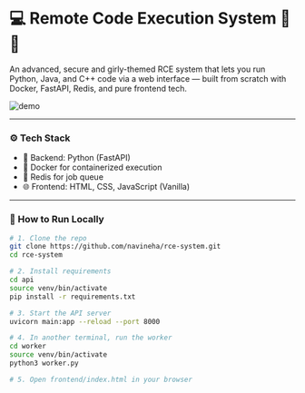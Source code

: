 # 💻 Remote Code Execution System 🧠✨
An advanced, secure and girly-themed RCE system that lets you run Python, Java, and C++ code via a web interface — built from scratch with Docker, FastAPI, Redis, and pure frontend tech.

![demo](https://user-images.githubusercontent.com/your-image-link.gif)

---

### ⚙️ Tech Stack

- 🐍 Backend: Python (FastAPI)
- 🐳 Docker for containerized execution
- 🧠 Redis for job queue
- 🌐 Frontend: HTML, CSS, JavaScript (Vanilla)


---

### 🚀 How to Run Locally

```bash
# 1. Clone the repo
git clone https://github.com/navineha/rce-system.git
cd rce-system

# 2. Install requirements
cd api
source venv/bin/activate
pip install -r requirements.txt

# 3. Start the API server
uvicorn main:app --reload --port 8000

# 4. In another terminal, run the worker
cd worker
source venv/bin/activate
python3 worker.py

# 5. Open frontend/index.html in your browser
